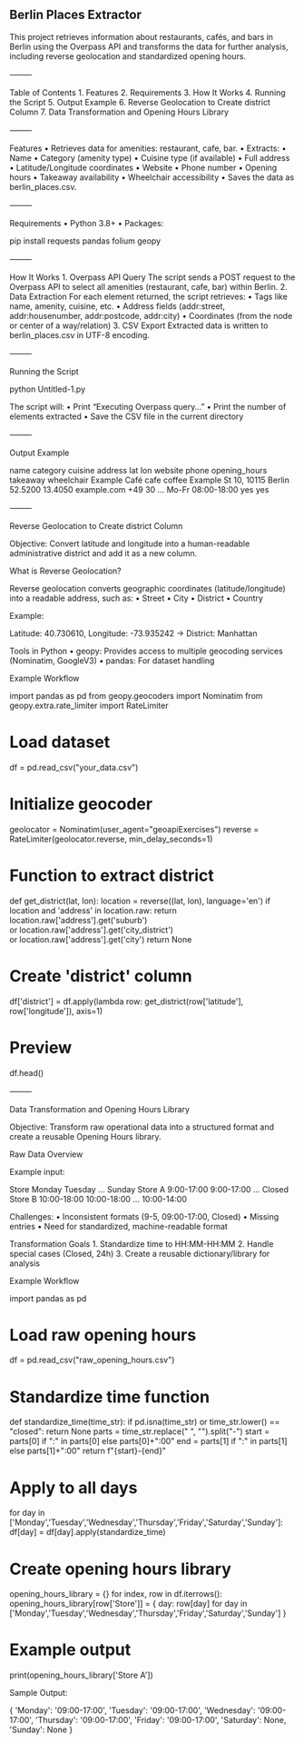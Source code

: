 ## Berlin Places Extractor

This project retrieves information about restaurants, cafés, and bars in Berlin using the Overpass API and transforms the data for further analysis, including reverse geolocation and standardized opening hours.

⸻

Table of Contents
	1.	Features
	2.	Requirements
	3.	How It Works
	4.	Running the Script
	5.	Output Example
	6.	Reverse Geolocation to Create district Column
	7.	Data Transformation and Opening Hours Library

⸻

Features
	•	Retrieves data for amenities: restaurant, cafe, bar.
	•	Extracts:
	•	Name
	•	Category (amenity type)
	•	Cuisine type (if available)
	•	Full address
	•	Latitude/Longitude coordinates
	•	Website
	•	Phone number
	•	Opening hours
	•	Takeaway availability
	•	Wheelchair accessibility
	•	Saves the data as berlin_places.csv.

⸻

Requirements
	•	Python 3.8+
	•	Packages:

pip install requests pandas folium geopy


⸻

How It Works
	1.	Overpass API Query
The script sends a POST request to the Overpass API to select all amenities (restaurant, cafe, bar) within Berlin.
	2.	Data Extraction
For each element returned, the script retrieves:
	•	Tags like name, amenity, cuisine, etc.
	•	Address fields (addr:street, addr:housenumber, addr:postcode, addr:city)
	•	Coordinates (from the node or center of a way/relation)
	3.	CSV Export
Extracted data is written to berlin_places.csv in UTF-8 encoding.

⸻

Running the Script

python Untitled-1.py

The script will:
	•	Print “Executing Overpass query…”
	•	Print the number of elements extracted
	•	Save the CSV file in the current directory

⸻

Output Example

name	category	cuisine	address	lat	lon	website	phone	opening_hours	takeaway	wheelchair
Example Café	cafe	coffee	Example St 10, 10115 Berlin	52.5200	13.4050	example.com	+49 30 …	Mo-Fr 08:00-18:00	yes	yes


⸻

Reverse Geolocation to Create district Column

Objective: Convert latitude and longitude into a human-readable administrative district and add it as a new column.

What is Reverse Geolocation?

Reverse geolocation converts geographic coordinates (latitude/longitude) into a readable address, such as:
	•	Street
	•	City
	•	District
	•	Country

Example:

Latitude: 40.730610, Longitude: -73.935242 → District: Manhattan

Tools in Python
	•	geopy: Provides access to multiple geocoding services (Nominatim, GoogleV3)
	•	pandas: For dataset handling

Example Workflow

import pandas as pd
from geopy.geocoders import Nominatim
from geopy.extra.rate_limiter import RateLimiter

# Load dataset
df = pd.read_csv("your_data.csv")

# Initialize geocoder
geolocator = Nominatim(user_agent="geoapiExercises")
reverse = RateLimiter(geolocator.reverse, min_delay_seconds=1)

# Function to extract district
def get_district(lat, lon):
    location = reverse((lat, lon), language='en')
    if location and 'address' in location.raw:
        return location.raw['address'].get('suburb') \
            or location.raw['address'].get('city_district') \
            or location.raw['address'].get('city')
    return None

# Create 'district' column
df['district'] = df.apply(lambda row: get_district(row['latitude'], row['longitude']), axis=1)

# Preview
df.head()


⸻

Data Transformation and Opening Hours Library

Objective: Transform raw operational data into a structured format and create a reusable Opening Hours library.

Raw Data Overview

Example input:

Store	Monday	Tuesday	…	Sunday
Store A	9:00-17:00	9:00-17:00	…	Closed
Store B	10:00-18:00	10:00-18:00	…	10:00-14:00

Challenges:
	•	Inconsistent formats (9-5, 09:00-17:00, Closed)
	•	Missing entries
	•	Need for standardized, machine-readable format

Transformation Goals
	1.	Standardize time to HH:MM-HH:MM
	2.	Handle special cases (Closed, 24h)
	3.	Create a reusable dictionary/library for analysis

Example Workflow

import pandas as pd

# Load raw opening hours
df = pd.read_csv("raw_opening_hours.csv")

# Standardize time function
def standardize_time(time_str):
    if pd.isna(time_str) or time_str.lower() == "closed":
        return None
    parts = time_str.replace(" ", "").split("-")
    start = parts[0] if ":" in parts[0] else parts[0]+":00"
    end = parts[1] if ":" in parts[1] else parts[1]+":00"
    return f"{start}-{end}"

# Apply to all days
for day in ['Monday','Tuesday','Wednesday','Thursday','Friday','Saturday','Sunday']:
    df[day] = df[day].apply(standardize_time)

# Create opening hours library
opening_hours_library = {}
for index, row in df.iterrows():
    opening_hours_library[row['Store']] = {
        day: row[day] for day in ['Monday','Tuesday','Wednesday','Thursday','Friday','Saturday','Sunday']
    }

# Example output
print(opening_hours_library['Store A'])

Sample Output:

{
  'Monday': '09:00-17:00',
  'Tuesday': '09:00-17:00',
  'Wednesday': '09:00-17:00',
  'Thursday': '09:00-17:00',
  'Friday': '09:00-17:00',
  'Saturday': None,
  'Sunday': None
}